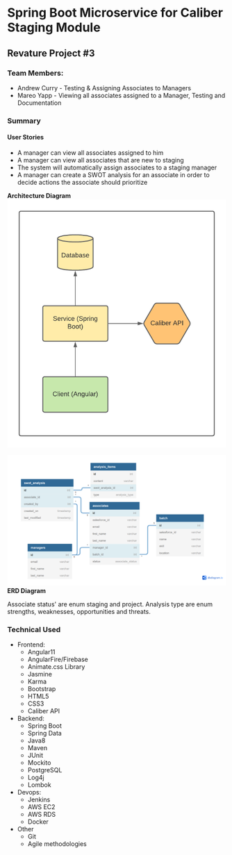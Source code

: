 # Spring Boot Microservice for Caliber Staging Module

## Revature Project #3

### Team Members:
- Andrew Curry - Testing & Assigning Associates to Managers
- Mareo Yapp - Viewing all associates assigned to a Manager, Testing and Documentation

### Summary

#### User Stories
- A manager can view all associates assigned to him
- A manager can view all associates that are new to staging
- The system will automatically assign associates to a staging manager
- A manager can create a SWOT analysis for an associate in order to decide actions the associate should prioritize

**Architecture Diagram**
![](./imgs/Staging-Module-AD.png)

![](./imgs/Staging-Module-ERD.PNG)
**ERD Diagram**

Associate status' are enum staging and project. Analysis type are enum strengths, weaknesses, opportunities and threats.

### Technical Used
- Frontend:
  - Angular11
  - AngularFire/Firebase
  - Animate.css Library
  - Jasmine
  - Karma
  - Bootstrap
  - HTML5
  - CSS3
  - Caliber API
- Backend:
  - Spring Boot
  - Spring Data
  - Java8
  - Maven
  - JUnit
  - Mockito
  - PostgreSQL
  - Log4j
  - Lombok
- Devops:
  - Jenkins
  - AWS EC2
  - AWS RDS
  - Docker
- Other
  - Git
  - Agile methodologies
